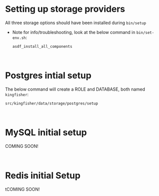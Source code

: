 # Setting up storage providers

All three storage options should have been installed during `bin/setup`

- Note for info/troubleshooting, look at the below command in `bin/set-env.sh`:

  `asdf_install_all_components`

<br>

# Postgres intial setup

The below command will create a ROLE and DATABASE, both named `kingfisher`:

`src/kingfisher/data/storage/postgres/setup`

<br>

# MySQL initial setup

COMING SOON!

<br>

# Redis initial Setup

tCOMING SOON!
